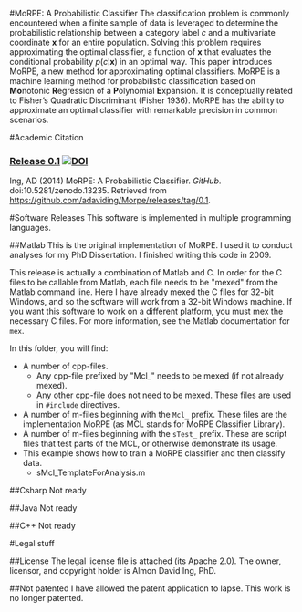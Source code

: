 #MoRPE:  A Probabilistic Classifier
The classification problem is commonly encountered when a finite sample of data is leveraged to determine the probabilistic relationship between a category label  *c*  and a multivariate coordinate  **x**   for an entire population.  Solving this problem requires approximating the optimal classifier, a function of  **x**   that evaluates the conditional probability  *p*(*c*¦**x**)  in an optimal way.  This paper introduces MoRPE, a new method for approximating optimal classifiers.  MoRPE is a machine learning method for probabilistic classification based on **Mo**notonic **R**egression of a **P**olynomial **E**xpansion.  It is conceptually related to Fisher’s Quadratic Discriminant (Fisher 1936).  MoRPE has the ability to approximate an optimal classifier with remarkable precision in common scenarios.

#Academic Citation
### [Release 0.1](https://github.com/adaviding/Morpe/releases/tag/0.1) [![DOI](https://zenodo.org/badge/doi/10.5281/zenodo.13235.svg)](http://dx.doi.org/10.5281/zenodo.13235)

Ing, AD (2014) MoRPE:  A Probabilistic Classifier.  *GitHub*.  doi:10.5281/zenodo.13235.  Retrieved from https://github.com/adaviding/Morpe/releases/tag/0.1.

#Software Releases
This software is implemented in multiple programming languages.

##Matlab
This is the original implementation of MoRPE.  I used it to conduct analyses for my PhD Dissertation.  I finished writing this code in 2009.

This release is actually a combination of Matlab and C.  In order for the C files to be callable from Matlab, each file needs to be "mexed" from the Matlab command line.  Here I have already mexed the C files for 32-bit Windows, and so the software will work from a 32-bit Windows machine.  If you want this software to work on a different platform, you must mex the necessary C files.  For more information, see the Matlab documentation for `mex`.

In this folder, you will find:
* A number of cpp-files.
	* Any cpp-file prefixed by "Mcl_" needs to be mexed (if not already mexed).
	* Any other cpp-file does not need to be mexed.  These files are used in `#include` directives.
* A number of m-files beginning with the `Mcl_` prefix.  These files are the implementation MoRPE (as MCL stands for MoRPE Classifier Library).
* A number of m-files beginning with the `sTest_` prefix.  These are script files that test parts of the MCL, or otherwise demonstrate its usage.
* This example shows how to train a MoRPE classifier and then classify data.
	* sMcl_TemplateForAnalysis.m
	
##Csharp
Not ready

##Java
Not ready

##C++
Not ready

#Legal stuff

##License
The legal license file is attached (its Apache 2.0).  The owner, licensor, and copyright holder is Almon David Ing, PhD.

##Not patented
I have allowed the patent application to lapse.  This work is no longer patented.